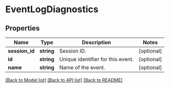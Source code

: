 # EventLogDiagnostics

## Properties
Name | Type | Description | Notes
------------ | ------------- | ------------- | -------------
**session_id** | **string** | Session ID. | [optional] 
**id** | **string** | Unique identifier for this event. | [optional] 
**name** | **string** | Name of the event. | [optional] 

[[Back to Model list]](../README.md#documentation-for-models) [[Back to API list]](../README.md#documentation-for-api-endpoints) [[Back to README]](../README.md)


